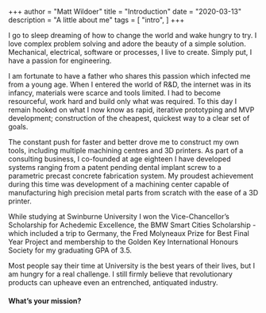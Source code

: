 +++
author = "Matt Wildoer"
title = "Introduction"
date = "2020-03-13"
description = "A little about me"
tags = [
    "intro",
]
+++

I go to sleep dreaming of how to change the world and wake hungry to try. I love complex problem solving and adore the beauty of a simple solution. Mechanical, electrical, software or processes, I live to create. Simply put, I have a passion for engineering.

I am fortunate to have a father who shares this passion which infected me from a young age. When I entered the world of R&D, the internet was in its infancy, materials were scarce and tools limited. I had to become resourceful, work hard and build only what was required. To this day I remain hooked on what I now know as rapid, iterative prototyping and MVP development; construction of the cheapest, quickest way to a clear set of goals.

The constant push for faster and better drove me to construct my own tools, including multiple machining centres and 3D printers. As part of a consulting business, I co-founded at age eighteen I have developed systems ranging from a patent pending dental implant screw to a parametric precast concrete fabrication system. My proudest achievement during this time was development of a machining center capable of manufacturing high precision metal parts from scratch with the ease of a 3D printer.

While studying at Swinburne University I won the Vice-Chancellor’s Scholarship for Achedemic Excellence, the BMW Smart Cities Scholarship - which included a trip to Germany, the Fred Molyneaux Prize for Best Final Year Project and membership to the Golden Key International Honours Society for my graduating GPA of 3.5.

Most people say their time at University is the best years of their lives, but I am hungry for a real challenge. I still firmly believe that revolutionary products can upheave even an entrenched, antiquated industry.

#### What’s your mission?
